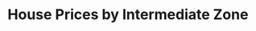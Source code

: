 ---
schema: default
title: House Prices by Intermediate Zone
organization: Perth and Kinross Council
notes: >-
    An adaptation from Scotland's official statistics giving house prices in Perth and Kinross by intermediate Zones, a statistical geography created for use with the Scottish Neighborhood Statistics (SNS) programme and the wider public sector. Intermediate Zones represent 2,500 - 6,000 household residents, and are a relatively stable geography that can be used to analyse change over time, with changes only occurring after a Census.
resources:
  - name: House Prices by Intermediate Zone CSV
  - url: >-
      https://data.pkc.gov.uk/dataset/991c64f3-5e67-4f89-8ccd-d3698dd657c6/resource/9d142f4b-f7c5-401e-983d-baba9aa1346a/download/2016housepricebyintzonemodifiedheaders.csv
  - format: CSV

  - name: House Prices by Intermediate Zone CSV
  - url: >-
      https://data.pkc.gov.uk/dataset/991c64f3-5e67-4f89-8ccd-d3698dd657c6/resource/8e4abc51-2d28-4c63-afb3-e988ba0c2229/download/2017housepricebyintzonemodifiedheaders.csv
  - format: CSV
license: Open Government Licence 3.0 (United Kingdom)
category:

  - housing
  - private housing
maintainer: Perth and Kinross Council
maintainer_email: someone@example.com
---